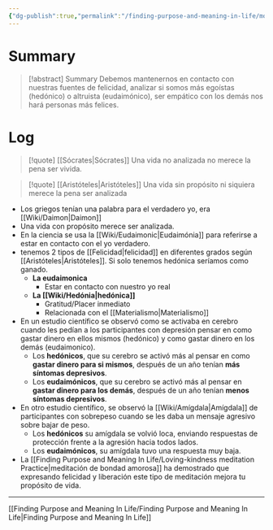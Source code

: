```yaml
---
{"dg-publish":true,"permalink":"/finding-purpose-and-meaning-in-life/more-than-grazing-animals/","hide":true}
---
```


# Summary
>[!abstract] Summary
> Debemos mantenernos en contacto con nuestras fuentes de felicidad, analizar si somos más egoístas (hedónico) o altruista (eudaimónico), ser empático con los demás nos hará personas más felices.

# Log
> [!quote] [[Sócrates\|Sócrates]]
> Una vida no analizada no merece la pena ser vivida.

> [!quote] [[Aristóteles\|Aristóteles]]
> Una vida sin propósito ni siquiera merece la pena ser analizada

- Los griegos tenían una palabra para el verdadero yo, era [[Wiki/Daimon\|Daimon]]
- Una vida con propósito merece ser analizada.
- En la ciencia se usa la [[Wiki/Eudaimonic\|Eudaimónia]] para referirse a estar en contacto con el yo verdadero.
- tenemos 2 tipos de [[Felicidad\|felicidad]] en diferentes grados según [[Aristóteles\|Aristóteles]]. Si solo tenemos hedónica seríamos como ganado.
   - **La eudaimonica**
      - Estar en contacto con nuestro yo real
   - **La [[Wiki/Hedónia\|hedónica]]**
      - Gratitud/Placer inmediato
      - Relacionada con el [[Materialismo\|Materialismo]]
- En un estudio científico se observó como se activaba en cerebro cuando les pedían a los participantes con depresión pensar en como gastar dinero en ellos mismos (hedónico) y como gastar dinero en los demás (eudaimonico).
   - Los **hedónicos**, que su cerebro se activó más al pensar en como **gastar dinero para si mismos**, después de un año tenían **más síntomas depresivos**.
   - Los **eudaimónicos**, que su cerebro se activó más al pensar en **gastar dinero para los demás**, después de un año tenían **menos síntomas depresivos**.
- En otro estudio científico, se observó la [[Wiki/Amígdala\|Amígdala]] de participantes con sobrepeso cuando se les daba un mensaje agresivo sobre bajar de peso.
   -  Los **hedónicos** su amígdala se volvió loca, enviando respuestas de protección frente a la agresión hacia todos lados.
   - Los **eudaimónicos**, su amígdala tuvo una respuesta muy baja.
- La [[Finding Purpose and Meaning In Life/Loving-kindness meditation Practice\|meditación de bondad amorosa]] ha demostrado que expresando felicidad y liberación este tipo de meditación mejora tu propósito de vida.

---
[[Finding Purpose and Meaning In Life/Finding Purpose and Meaning In Life\|Finding Purpose and Meaning In Life]]